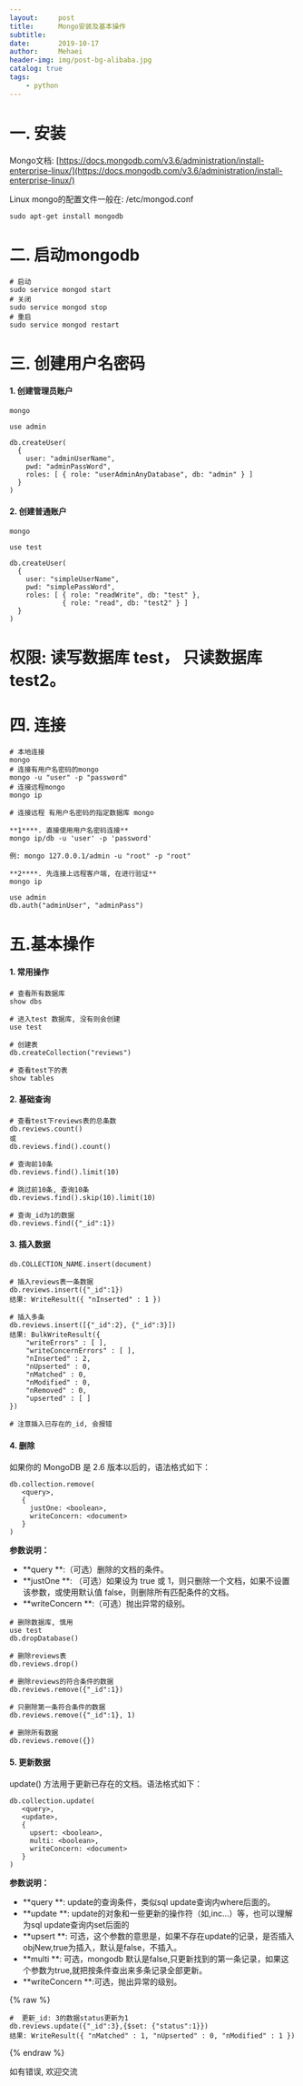 ```yaml
---
layout:     post
title:      Mongo安装及基本操作
subtitle:   
date:       2019-10-17
author:     Mehaei
header-img: img/post-bg-alibaba.jpg
catalog: true
tags:
    - python
---
```

# 一. 安装

Mongo文档: [https://docs.mongodb.com/v3.6/administration/install-enterprise-linux/](https://docs.mongodb.com/v3.6/administration/install-enterprise-linux/)

Linux mongo的配置文件一般在: /etc/mongod.conf

```
sudo apt-get install mongodb
```

# 二. 启动mongodb

```
# 启动
sudo service mongod start
# 关闭
sudo service mongod stop
# 重启
sudo service mongod restart
```

# 三. 创建用户名密码

#### **1. 创建管理员账户**

```
mongo

use admin

db.createUser(
  {
    user: "adminUserName",
    pwd: "adminPassWord",
    roles: [ { role: "userAdminAnyDatabase", db: "admin" } ]
  }
)
```

#### **2. 创建普通账户**

```
mongo

use test

db.createUser(
  {
    user: "simpleUserName",
    pwd: "simplePassWord",
    roles: [ { role: "readWrite", db: "test" },
             { role: "read", db: "test2" } ]
  }
)
```

# 权限:  读写数据库 test， 只读数据库 test2。

# 四. 连接

```
# 本地连接
mongo
# 连接有用户名密码的mongo
mongo -u "user" -p "password"
# 连接远程mongo
mongo ip

# 连接远程 有用户名密码的指定数据库 mongo

**1****. 直接使用用户名密码连接**
mongo ip/db -u 'user' -p 'password'

例: mongo 127.0.0.1/admin -u "root" -p "root"

**2****. 先连接上远程客户端, 在进行验证**
mongo ip

use admin
db.auth("adminUser", "adminPass")
```

# 五.基本操作

#### **1. 常用操作**

```
# 查看所有数据库
show dbs

# 进入test 数据库, 没有则会创建
use test

# 创建表
db.createCollection("reviews")

# 查看test下的表 
show tables
```

#### **2. 基础查询**

```
# 查看test下reviews表的总条数
db.reviews.count()
或
db.reviews.find().count()

# 查询前10条
db.reviews.find().limit(10)

# 跳过前10条, 查询10条
db.reviews.find().skip(10).limit(10)

# 查询_id为1的数据
db.reviews.find({"_id":1})
```

#### **3. 插入数据**

```
db.COLLECTION_NAME.insert(document)
```

```
# 插入reviews表一条数据
db.reviews.insert({"_id":1})
结果: WriteResult({ "nInserted" : 1 })

# 插入多条
db.reviews.insert([{"_id":2}, {"_id":3}])
结果: BulkWriteResult({
    "writeErrors" : [ ],
    "writeConcernErrors" : [ ],
    "nInserted" : 2,
    "nUpserted" : 0,
    "nMatched" : 0,
    "nModified" : 0,
    "nRemoved" : 0,
    "upserted" : [ ]
})

# 注意插入已存在的_id, 会报错
```

#### **4. 删除**

如果你的 MongoDB 是 2.6 版本以后的，语法格式如下：

```
db.collection.remove(
   <query>,
   {
     justOne: <boolean>,
     writeConcern: <document>
   }
)
```

**参数说明：**

- **query **:（可选）删除的文档的条件。
- **justOne **: （可选）如果设为 true 或 1，则只删除一个文档，如果不设置该参数，或使用默认值 false，则删除所有匹配条件的文档。
- **writeConcern **:（可选）抛出异常的级别。

```
# 删除数据库, 慎用
use test
db.dropDatabase()

# 删除reviews表
db.reviews.drop()

# 删除reviews的符合条件的数据
db.reviews.remove({"_id":1})

# 只删除第一条符合条件的数据
db.reviews.remove({"_id":1}, 1)

# 删除所有数据
db.reviews.remove({})
```

#### **5. 更新数据**

update() 方法用于更新已存在的文档。语法格式如下：

```
db.collection.update(
   <query>,
   <update>,
   {
     upsert: <boolean>,
     multi: <boolean>,
     writeConcern: <document>
   }
)
```

**参数说明：**

- **query **: update的查询条件，类似sql update查询内where后面的。
- **update **: update的对象和一些更新的操作符（如$,$inc...）等，也可以理解为sql update查询内set后面的
- **upsert **: 可选，这个参数的意思是，如果不存在update的记录，是否插入objNew,true为插入，默认是false，不插入。
- **multi **: 可选，mongodb 默认是false,只更新找到的第一条记录，如果这个参数为true,就把按条件查出来多条记录全部更新。
- **writeConcern **:可选，抛出异常的级别。

{% raw %}
```
#  更新_id: 3的数据status更新为1
db.reviews.update({"_id":3},{$set: {"status":1}})
结果: WriteResult({ "nMatched" : 1, "nUpserted" : 0, "nModified" : 1 })
```
{% endraw %}

如有错误, 欢迎交流

